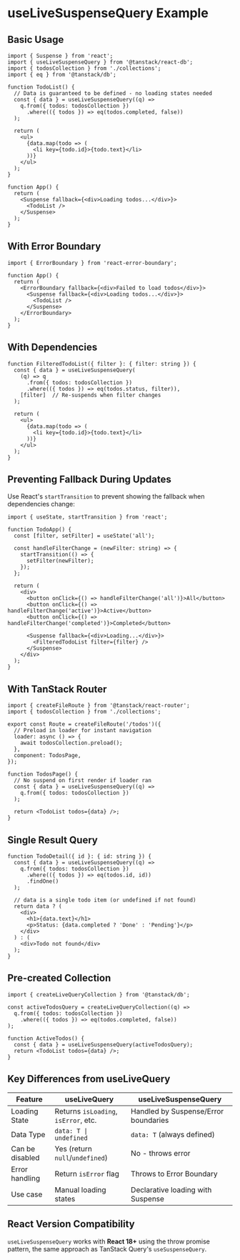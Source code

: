 # useLiveSuspenseQuery Example

## Basic Usage

```tsx
import { Suspense } from 'react';
import { useLiveSuspenseQuery } from '@tanstack/react-db';
import { todosCollection } from './collections';
import { eq } from '@tanstack/db';

function TodoList() {
  // Data is guaranteed to be defined - no loading states needed
  const { data } = useLiveSuspenseQuery((q) =>
    q.from({ todos: todosCollection })
      .where(({ todos }) => eq(todos.completed, false))
  );

  return (
    <ul>
      {data.map(todo => (
        <li key={todo.id}>{todo.text}</li>
      ))}
    </ul>
  );
}

function App() {
  return (
    <Suspense fallback={<div>Loading todos...</div>}>
      <TodoList />
    </Suspense>
  );
}
```

## With Error Boundary

```tsx
import { ErrorBoundary } from 'react-error-boundary';

function App() {
  return (
    <ErrorBoundary fallback={<div>Failed to load todos</div>}>
      <Suspense fallback={<div>Loading todos...</div>}>
        <TodoList />
      </Suspense>
    </ErrorBoundary>
  );
}
```

## With Dependencies

```tsx
function FilteredTodoList({ filter }: { filter: string }) {
  const { data } = useLiveSuspenseQuery(
    (q) => q
      .from({ todos: todosCollection })
      .where(({ todos }) => eq(todos.status, filter)),
    [filter]  // Re-suspends when filter changes
  );

  return (
    <ul>
      {data.map(todo => (
        <li key={todo.id}>{todo.text}</li>
      ))}
    </ul>
  );
}
```

## Preventing Fallback During Updates

Use React's `startTransition` to prevent showing the fallback when dependencies change:

```tsx
import { useState, startTransition } from 'react';

function TodoApp() {
  const [filter, setFilter] = useState('all');

  const handleFilterChange = (newFilter: string) => {
    startTransition(() => {
      setFilter(newFilter);
    });
  };

  return (
    <div>
      <button onClick={() => handleFilterChange('all')}>All</button>
      <button onClick={() => handleFilterChange('active')}>Active</button>
      <button onClick={() => handleFilterChange('completed')}>Completed</button>

      <Suspense fallback={<div>Loading...</div>}>
        <FilteredTodoList filter={filter} />
      </Suspense>
    </div>
  );
}
```

## With TanStack Router

```tsx
import { createFileRoute } from '@tanstack/react-router';
import { todosCollection } from './collections';

export const Route = createFileRoute('/todos')({
  // Preload in loader for instant navigation
  loader: async () => {
    await todosCollection.preload();
  },
  component: TodosPage,
});

function TodosPage() {
  // No suspend on first render if loader ran
  const { data } = useLiveSuspenseQuery((q) =>
    q.from({ todos: todosCollection })
  );

  return <TodoList todos={data} />;
}
```

## Single Result Query

```tsx
function TodoDetail({ id }: { id: string }) {
  const { data } = useLiveSuspenseQuery((q) =>
    q.from({ todos: todosCollection })
      .where(({ todos }) => eq(todos.id, id))
      .findOne()
  );

  // data is a single todo item (or undefined if not found)
  return data ? (
    <div>
      <h1>{data.text}</h1>
      <p>Status: {data.completed ? 'Done' : 'Pending'}</p>
    </div>
  ) : (
    <div>Todo not found</div>
  );
}
```

## Pre-created Collection

```tsx
import { createLiveQueryCollection } from '@tanstack/db';

const activeTodosQuery = createLiveQueryCollection((q) =>
  q.from({ todos: todosCollection })
    .where(({ todos }) => eq(todos.completed, false))
);

function ActiveTodos() {
  const { data } = useLiveSuspenseQuery(activeTodosQuery);
  return <TodoList todos={data} />;
}
```

## Key Differences from useLiveQuery

| Feature | useLiveQuery | useLiveSuspenseQuery |
|---------|--------------|---------------------|
| Loading State | Returns `isLoading`, `isError`, etc. | Handled by Suspense/Error boundaries |
| Data Type | `data: T \| undefined` | `data: T` (always defined) |
| Can be disabled | Yes (return `null`/`undefined`) | No - throws error |
| Error handling | Return `isError` flag | Throws to Error Boundary |
| Use case | Manual loading states | Declarative loading with Suspense |

## React Version Compatibility

`useLiveSuspenseQuery` works with **React 18+** using the throw promise pattern, the same approach as TanStack Query's `useSuspenseQuery`.
